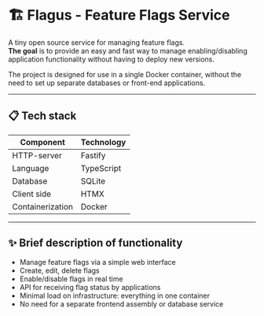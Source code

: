 # 🏗️ Flagus - Feature Flags Service

A tiny open source service for managing feature flags.  
**The goal** is to provide an easy and fast way to manage enabling/disabling application functionality without having to deploy new versions.

The project is designed for use in a single Docker container, without the need to set up separate databases or front-end applications.

---

## 📋 Tech stack

| Component            | Technology        |
|----------------------|-------------------|
| HTTP-server          | Fastify          |
| Language             | TypeScript       |
| Database             | SQLite           |
| Client side          | HTMX             |
| Containerization     | Docker           |

---

## ✨ Brief description of functionality

- Manage feature flags via a simple web interface
- Create, edit, delete flags
- Enable/disable flags in real time
- API for receiving flag status by applications
- Minimal load on infrastructure: everything in one container
- No need for a separate frontend assembly or database service
